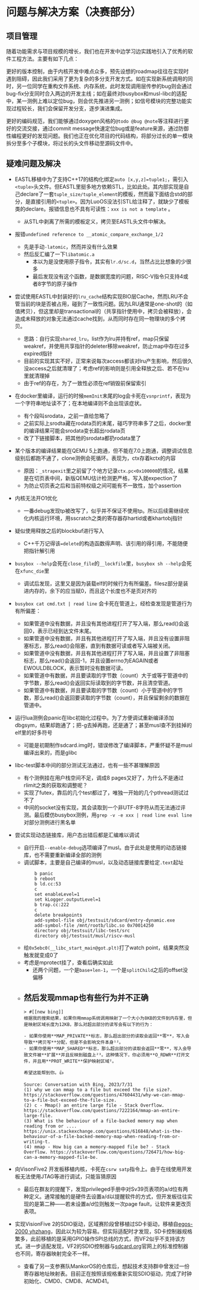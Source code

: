 # 问题与解决方案（决赛部分）

## 项目管理

随着功能需求与项目规模的增长，我们也在开发中边学习边实践地引入了优秀的软件工程方法。主要有如下几点：  

更好的版本控制，由于内核开发中难点众多，预先设想的roadmap往往在实现时遇到阻碍，因此我们采用了更为复杂的多分支开发方式。如在实现新系统调用的同时，另一位同学在重构文件系统、内存系统，此时发现调用层传参的bug则会通过bug-fix分支同时合入两边的开发主线；如在最终对busybox和musl-libc的适配中，某一测例上难以定位bug，则会优先推进另一测例；如信号模块的完整功能实现过程较长，我们会保留开发分支，逐步演进集成。  

更好的编码规范，我们能够通过doxygen风格的`@todo @bug @note`等注释进行更好的交流交接，通过commit message快速定位bug或是feature来源，通过防御性编程更好的发现问题。我们也正在优化项目的代码结构，将部分过长的单一模块拆分至多个子模块，将过长的头文件移动至源码文件中。  

## 疑难问题及解决

- EASTL移植中为了支持C++17的结构化绑定`auto [x,y,z]=tuple1;`，需引入`<tuple>`头文件。但EASTL里挺多地方依赖STL，比如此处。其内部实现是自己declare了一套`tuple_size/tuple_element`的模板，然而最下面结合std的部分，是直接引用的`<tuple>`。因为LuoOS没法引STL给注释了，就缺少了模板类的declare。报错信息也不具有可读性：`xxx is not a template`  。
    - 从STL中剥离了所需的模板定义，拷贝至EASTL头文件中解决。

- 报错`undefined reference to __atomic_compare_exchange_1/2`
	- 先是手动`-latomic`，然而并没有什么效果
	- 然后反汇编了一下`libatomic.a`  
		- 本以为是没使用原子指令，其实有`lr.d/sc.d`，当然占比比想象的少很多  
		- 最后发现没有这个函数，是数据宽度的问题，RISC-V指令只支持4或者8字节的原子操作

- 尝试使用EASTL中封装好的`lru_cache`结构实现BIO层Cache，然而LRU不会管当前的块是否被占用，碰到了一致性问题。因为LRU通常是one-shot的（如值拷贝），但这里却是transactional的（共享指针使用中，拷贝会被释放），会造成未释放的对象无法通过cache找到，从而同时存在同一物理块的多个拷贝。
    - 思路：自行实现`shared_lru`，list作为lru并持有ref，map只保留weakref，并使用共享指针的deleter移除weakref，防止map中存在过多expired指针
    - 目前的实现其实不好，正常来说每次access都该对lru产生影响，然后很久没access之后就清理了；考虑ref的影响则是引用全释放之后、若不在lru里就清理掉  
    - 由于ref的存在，为了一致性必须在ref销毁前保留索引

- 在docker里编译，运行的时候`memInit`末尾的log会卡死在`vsnprintf`，表现为一个字符串地址读不了；在本地编译则不会出现该症状。
	- 有个段叫srodata，之前一直给忽略了  
	- 之前实际上srodta藏在rodata页的末尾，碰巧字符串多了之后，docker里的编译结果可能会srodata变长超出rodata页  
	- 改了下链接脚本，把其他的srodata都扔rodata里了

- 某个版本的编译结果能在QEMU 5上跑通，但不能在7.0上跑通，调整调试信息级别后都跑不通了，clone测例会死循环。表现为，ctx存着kctx的内容
    - 原因：`_strapexit`里之前留了个地方记录`ctx.pc<0x100000`的情况，结果是在切页表中间，新版QEMU估计检测更严格，写入就expection了  
    - 为防止切页表之后和当前特权级之间可能有不一致性，加个assertion 

- 内核无法开O1优化
	- 一番debug发现tp被改写了，似乎并不保证不使用tp。所以后续需继续优化内核运行环境，用sscratch之类的寄存器存hartid或者khartobj指针

- 疑似使用释放之后的blockbuf进行写入
	- C++千万记得该`=delete`的构造函数得声明、该引用的得引用，不能随便把指针解引用 

- `busybox --help`会死在`close_file`的`__lockfile`里，`busybox sh --help`会死在`xfunc_die`里
	- 调试后发现，这里又是因为装载elf的时候行为有所偏差。filesz部分是装进内存的，余下的应当赋0，而且这个长度也不是页对齐的

- `busybox cat cmd.txt | read line` 会卡死在管道上，经检查发现是管道行为有所偏差：
	- 如果管道中没有数据，并且没有其他进程打开了写入端，那么read()会返回0，表示已经到达文件末尾。  
	- 如果管道中没有数据，并且有其他进程打开了写入端，并且没有设置非阻塞标志，那么read()会阻塞，直到有数据可读或者写入端被关闭。  
	- 如果管道中没有数据，并且有其他进程打开了写入端，并且设置了非阻塞标志，那么read()会返回-1，并且设置errno为EAGAIN或者EWOULDBLOCK，表示暂时没有数据可读。  
	- 如果管道中有数据，并且要读取的字节数（count）大于或等于管道中的字节数，那么read()会返回实际读取到的字节数，并且清空管道。  
	- 如果管道中有数据，并且要读取的字节数（count）小于管道中的字节数，那么read()会返回要读取的字节数（count），并且保留剩余的数据在管道中。  

- 运行lua测例会panic在libc初始化过程中。为了方便调试重新编译添加dbgsym，结果却跑通了；把-g去掉再跑，还是通了；甚至musl查不到挂掉的elf里的好多符号
    - 可能是初期制作sdcard.img时，错误修改了编译脚本，严重怀疑不是musl编译出来的，而是glibc
- libc-test脚本中间的部分测试无法通过，也有一些不甚理解原因
	- 有个测例挂在用户栈空间不足，调成8 pages又好了，为什么不是通过rlimit之类的获取和调整呢？
	- 实现了futex，靠后的几个test都过了，唯独一开始的几个pthread测试过不了
    - 中间的socket没有实现，其会读取到一个非UTF-8字符从而无法通过评测。最后模仿busybox测例，用`grep -v -e xxx | read line eval line`对部分测例进行黑名单

- 尝试实现动态链接库，用户态出错后都是汇编难以调试
    - 自行开启`--enable-debug`选项编译了musl。由于此处是使用的动态链接库，也不需要重新编译全部的测例
	- 调试脚本，主要是自己编译的musl，以及动态链接库要给定`.text`起址  
	  ```
	  	  b panic
	  	  b reboot
	  	  b ld.cc:53
	  	  c
	  	  set enableLevel=1
	  	  set kLogger.outputLevel=1
	  	  b trap.cc:222
	  	  c 
	  	  delete breakpoints
	  	  add-symbol-file obj/testsuit/sdcard/entry-dynamic.exe
	  	  add-symbol-file /mnt/rootb/libc.so 0x70014250
	  	  directory obj/testsuit/libc-test/src
	  	  directory obj/testsuit/musl/riscv-musl
	  ```
	- 给`0x5ebc0(__libc_start_main@got.plt)`打了watch point，结果突然没触发就变成0了  
	- 考虑是mprotect挂了，查看后确实如此
		- 还两个问题，一个是`base+len-1`，一个是`splitChild`之后的offset没偏移  
	- 然后发现mmap也有些行为并不正确  
		-  
		  > #[[new bing]]  
		  根据我的搜索结果，如果你用mmap系统调用映射了一个大小为8KB的文件到内存里，但是映射区域长度为12KB，那么对超出部分的读写会有以下的行为：  
		    
		  - 如果你使用**MAP_PRIVATE**标志，那么超出部分的读取会返回**零**，写入会导致**拷贝写**分配，但是不会影响文件本身¹²。  
		  - 如果你使用**MAP_SHARED**标志，那么超出部分的读取会返回**零**，写入会导致文件被**扩展**并且反映到磁盘上²³。这种情况下，你必须用**O_RDWR**打开文件，并且用**PROT_WRITE**保护映射区域²。  
		    
		  希望这能帮到你。👍  
		    
		  Source: Conversation with Bing, 2023/7/31  
		  (1) why we can mmap to a file but exceed the file size?. https://stackoverflow.com/questions/47604431/why-we-can-mmap-to-a-file-but-exceed-the-file-size.  
		  (2) c - Mmap() an entire large file - Stack Overflow. https://stackoverflow.com/questions/7222164/mmap-an-entire-large-file.  
		  (3) What is the behaviour of a file-backed memory map when reading from or .... https://unix.stackexchange.com/questions/616848/what-is-the-behaviour-of-a-file-backed-memory-map-when-reading-from-or-writing-t.  
		  (4) mmap - How big can a memory-mapped file be? - Stack Overflow. https://stackoverflow.com/questions/726471/how-big-can-a-memory-mapped-file-be.  
- 向VisonFive2 开发板移植内核，卡死在`csrw satp`指令上。由于在线使用开发板无法使用JTAG等进行调试，只能盲猜原因
    - 最后在群友的提醒下，发现privileged手册中对Sv39页表项的a/d位有两种定义。通常接触的是硬件去设置a/d以提醒软件的方式，但开发板往往实现的是第二种——若未设置a/d位则触发一次page fault，让软件来更改页表项。
- 实现VisionFive 2的SDIO驱动，区域赛阶段曾移植过SD卡驱动，移植自[egos-2000 yhzhang](https://github.com/yhzhang0128/egos-2000/)，因此以为较为容易。但实际适配时才发现，SD卡控制器规格繁多，此前移植的是采用GPIO操作SPI总线的方式，而VF2似乎不支持该方式。进一步适配发现，VF2的SDIO控制器与[sdcard.org](sdcard.org)官网上的标准控制器也不同，寄存器映射完全不一样。
    - 查看了另一支参赛队MankorOS的仓库后，想起技术支持群中曾发过一份寄存器地址映射表。目前正在按照该规格重新实现SDIO驱动，完成了时钟初始化、CMD0、CMD8、ACMD41。